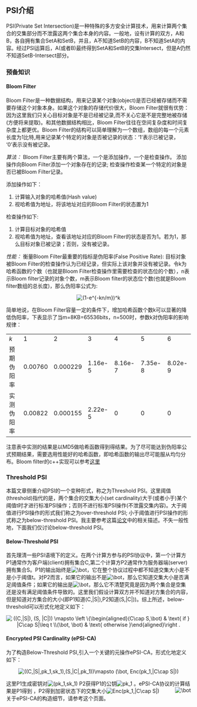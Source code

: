 ## PSI介绍

PSI(Private Set Intersection)是一种特殊的多方安全计算技术，用来计算两个集合的交集部分而不泄露这两个集合本身的内容。一般地，设有计算的双方，A和B，各自拥有集合SetA和SetB，并且，A不知道SetB的内容，B不知道SetA的内容。经过PSI运算后，A(或者B)最终得到SetA和SetB的交集Intersect，但是A仍然不知道SetB-Intersect部分。


### 预备知识
#### Bloom Filter
Bloom Filter是一种数据结构，用来记录某个对象(object)是否已经被存储而不需要存储这个对象本身。如果这个对象的存储代价很大，Bloom Filter就很有优势：因为这里我们只关心目标对象是不是已经被记录,而不关心它是不是完整地被存储(方便将来提取)。和其他数据结构相比，Bloom Filter往往在空间复杂度和时间复杂度上都更优。Bloom Filter的结构可以简单理解为一个数组，数组的每一个元素长度为1比特,用来记录某个特定的对象是否被记录的状态：‘1’表示已被记录， ‘0’表示没有被记录。

*算法：* Bloom Filter主要有两个算法，一个是添加操作，一个是检查操作。 添加操作向Bloom Filter添加一个对象存在的记录; 检查操作检查某一个特定的对象是否已被Bloom Filter记录。

添加操作如下：
1. 计算输入对象的哈希值(Hash value)
2. 视哈希值为地址，将该地址对应的Bloom Filter的状态置为1

检查操作如下:
1. 计算目标对象的哈希值
2. 视哈希值为地址，查看该地址对应的Bloom Filter的状态是否为1。若为1，那么目标对象已被记录；否则，没有被记录。

*性能：* 衡量Bloom Filter最重要的指标是伪阳率(False Positive Rate): 目标对象被Bloom Filter的检查操作认为已经记录，但实际上该对象并没有被记录。令k为哈希函数的个数（也就是Bloom Filter检查操作里需要检查的状态位的个数），n表示Bloom filter记录的对象个数，m表示Bloom filter的状态位个数(也就是Bloom filter数组的总长度)，那么伪阳率公式为:
<p align="center">
<img src="https://latex.codecogs.com/svg.image?(1-e^{-kn/m})^k" title="(1-e^{-kn/m})^k" />
</p>

简单地说，在Bloom Filter容量一定的条件下，增加哈希函数个数k可以显著的降低伪阳率，下表显示了当m=8KB=65536bits，n=500时，参数k对伪阳率的影响规律：
<table class="wp-block-table"><tbody><tr><td><em>k</em></td><td>1</td><td>2</td><td>3</td><td>4</td><td>5</td><td>6</td></tr><tr><td>预期伪阳率</td><td>0.00760</td><td>0.000229</td><td>1.16e-5</td><td>8.16e-7</td><td>7.35e-8</td><td>8.02e-9</td></tr><tr><td>实测伪阳率</td><td>0.00822</td><td>0.000155</td><td>2.22e-5</td><td>0</td><td>0</td><td>0</td></tr></tbody></table>

注意表中实测的结果是以MD5做哈希函数得到得结果。为了尽可能达到伪阳率公式预期结果，需要选用性能好的哈希函数，即哈希函数的输出尽可能服从均匀分布。Bloom filter的c++实现可以参考[这里](https://github.com/ArashPartow/bloom)


### Threshold PSI
本篇文章侧重介绍PSI的一个变种形式，称之为Threshold PSI。这里阈值(threshold)指代的是，两个集合的交集大小(set cardinality)大于(或者小于)某个阈值t时才进行标准PSI操作；否则不进行标准PSI操作(不泄露交集内容)。大于阈值进行PSI操作的形式我们称之为over-threshold PSI; 小于阈值进行PSI操作的形式称之为below-threshold PSI。我主要参考这篇[论文](https://eprint.iacr.org/2018/184)中的相关描述。不失一般性地，下面我们仅讨论below-threshold PSI。

#### Below-Threshold PSI
首先理清一些PSI语境下的定义。在两个计算方参与的PSI协议中，第一个计算方P1通常作为客户端(client)拥有集合C,第二个计算方P2通常作为服务器端(server)拥有集合S。P1的输出始终是<img src="https://latex.codecogs.com/svg.image?\bot" title="\bot" />，它在整个协议过程中都不知道交集大小是不是小于阈值t。对P2而言，如果它的输出不是<img src="https://latex.codecogs.com/svg.image?\bot" title="\bot" />，那么它知道交集大小是否满足阈值条件；如果它的输出是<img src="https://latex.codecogs.com/svg.image?\bot" title="\bot" />，那么它不清楚究竟是因为两个集合是空集还是没有满足阈值条件导致的。这里我们假设计算双方并不知道对方集合的内容，但是知道对方集合的大小(即P1知道(C,|S|),P2知道(S,|C|))。综上所述，below-threshold可以形式化地定义如下：

<p align="center">
<img src="https://latex.codecogs.com/svg.image?((C,|S|),&space;(S,&space;|C|))&space;\mapsto&space;\left&space;\{\begin{aligned}(C\cap&space;S,\bot)&space;&&space;\text{&space;if&space;}&space;|C\cap&space;S|\leq&space;t&space;\\(\bot,&space;\bot)&space;&&space;\text{&space;otherwise&space;}\end{aligned}\right&space;." title="((C,|S|), (S, |C|)) \mapsto \left \{\begin{aligned}(C\cap S,\bot) & \text{ if } |C\cap S|\leq t \\(\bot, \bot) & \text{ otherwise }\end{aligned}\right ." />
</p>

#### Encrypted PSI Cardinality (ePSI-CA)
为了构造Below-Threshold PSI,引入一个关键的元操作ePSI-CA，形式化地定义如下：
<p align="center">
<img src="https://latex.codecogs.com/svg.image?((C,|S|,pk_1,sk_1),(S,|C|,pk_1))\mapsto&space;(\bot,&space;Enc(pk_1,|C\cap&space;S|))" title="((C,|S|,pk_1,sk_1),(S,|C|,pk_1))\mapsto (\bot, Enc(pk_1,|C\cap S|))" />
</p>
<div>
<span>这里P1生成密钥对</span><img src="https://latex.codecogs.com/svg.image?(pk_1,sk_1)," title="(pk_1,sk_1)"/> 
<span>P2获得P1的公钥</span><img src="https://latex.codecogs.com/svg.image?pk_1" title="pk_1"/>
<span>。ePSI-CA协议的计算结果是P1得到</span><img src="https://latex.codecogs.com/svg.image?\bot" title="\bot" style="float: right;"/>
<span>，P2得到加密状态下的交集大小</span><img src="https://latex.codecogs.com/svg.image?Enc(pk_1,|C\cap&space;S|)" title="Enc(pk_1,|C\cap S|)" />
</div>
关于ePSI-CA的构造细节，请参考这个页面。


